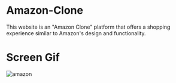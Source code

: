 # Amazon-Clone
This website is an "Amazon Clone" platform that offers a shopping experience similar to Amazon's design and functionality.

# Screen Gif

![amazon](https://github.com/user-attachments/assets/f28472d7-f435-4664-b014-2c5b44405f3a)
